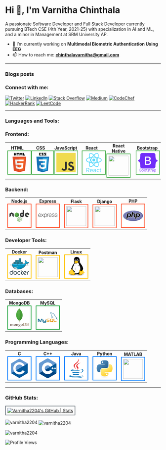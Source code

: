 # Hi 👋, I'm Varnitha Chinthala

A passionate Software Developer and Full Stack Developer currently pursuing BTech CSE (4th Year, 2021-25) with specialization in AI and ML, and a minor in Management at SRM University AP.

<!--
<p align="left"> <a href="https://twitter.com/varnitha04" target="blank"><img src="https://img.shields.io/twitter/follow/varnitha04?logo=twitter&style=for-the-badge" alt="varnitha04" /></a> </p>
-->

- 🔭 I’m currently working on **Multimodal Biometric Authentication Using EEG**
- 📫 How to reach me: **chinthalavarnitha@gmail.com**

---
### Blogs posts
<!-- BLOG-POST-LIST:START -->
<!-- BLOG-POST-LIST:END -->

### Connect with me:

[![Twitter](https://img.shields.io/twitter/follow/varnitha04?label=Follow&style=social)](https://twitter.com/varnitha04)
[![LinkedIn](https://img.shields.io/badge/-Varnitha%20Chinthala-blue?style=flat-square&logo=linkedin&logoColor=white&link=https://linkedin.com/in/varnitha%20chinthala)](https://linkedin.com/in/varnitha%20chinthala)
[![Stack Overflow](https://img.shields.io/badge/-VarnithaC-orange?style=flat-square&logo=stackoverflow&logoColor=white&link=https://stackoverflow.com/users/varnithac)](https://stackoverflow.com/users/varnithac)
[![Medium](https://img.shields.io/badge/-@chinthala%20varnitha-black?style=flat-square&logo=medium&logoColor=white&link=https://medium.com/@chinthalavarnitha)](https://medium.com/@chinthalavarnitha)
[![CodeChef](https://img.shields.io/badge/-AP21110011407-brown?style=flat-square&logo=codechef&logoColor=white&link=https://www.codechef.com/users/★ap21110011407)](https://www.codechef.com/users/★ap21110011407)
[![HackerRank](https://img.shields.io/badge/-AP21110011407-green?style=flat-square&logo=hackerrank&logoColor=white&link=https://www.hackerrank.com/ap21110011407)](https://www.hackerrank.com/ap21110011407)
[![LeetCode](https://img.shields.io/badge/-Varnitha86-yellow?style=flat-square&logo=leetcode&logoColor=white&link=https://www.leetcode.com/varnitha86)](https://www.leetcode.com/varnitha86)


---

### Languages and Tools:

### Frontend:
<center> <table> <tbody> <tr> <td align="center"> <span><strong>HTML</strong></span><br/> <img height="64px" width="64px" src="https://raw.githubusercontent.com/devicons/devicon/master/icons/html5/html5-original-wordmark.svg" style="border: 2px solid #4CAF50; padding: 5px;"> </td> <td align="center"> <span><strong>CSS</strong></span><br/> <img height="64px" width="64px" src="https://raw.githubusercontent.com/devicons/devicon/master/icons/css3/css3-original-wordmark.svg" style="border: 2px solid #4CAF50; padding: 5px;"> </td> <td align="center"> <span><strong>JavaScript</strong></span><br/> <img height="64px" width="64px" src="https://raw.githubusercontent.com/devicons/devicon/master/icons/javascript/javascript-original.svg" style="border: 2px solid #4CAF50; padding: 5px;"> </td> <td align="center"> <span><strong>React</strong></span><br/> <img height="64px" width="64px" src="https://raw.githubusercontent.com/devicons/devicon/master/icons/react/react-original-wordmark.svg" style="border: 2px solid #4CAF50; padding: 5px;"> </td> <td align="center"> <span><strong>React Native</strong></span><br/> <img height="64px" width="64px" src="https://reactnative.dev/img/header_logo.svg" style="border: 2px solid #4CAF50; padding: 5px;"> </td> <td align="center"> <span><strong>Bootstrap</strong></span><br/> <img height="64px" width="64px" src="https://raw.githubusercontent.com/devicons/devicon/master/icons/bootstrap/bootstrap-plain-wordmark.svg" style="border: 2px solid #4CAF50; padding: 5px;"> </td> </tr> </tbody> </table> </center>

### Backend:
<center> <table> <tbody> <tr> <td align="center"> <span><strong>Node.js</strong></span><br/> <img height="64px" width="64px" src="https://raw.githubusercontent.com/devicons/devicon/master/icons/nodejs/nodejs-original-wordmark.svg" style="border: 2px solid #FF5733; padding: 5px;"> </td> <td align="center"> <span><strong>Express</strong></span><br/> <img height="64px" width="64px" src="https://raw.githubusercontent.com/devicons/devicon/master/icons/express/express-original-wordmark.svg" style="border: 2px solid #FF5733; padding: 5px;"> </td> <td align="center"> <span><strong>Flask</strong></span><br/> <img height="64px" width="64px" src="https://www.vectorlogo.zone/logos/pocoo_flask/pocoo_flask-icon.svg" style="border: 2px solid #FF5733; padding: 5px;"> </td> <td align="center"> <span><strong>Django</strong></span><br/> <img height="64px" width="64px" src="https://cdn.worldvectorlogo.com/logos/django.svg" style="border: 2px solid #FF5733; padding: 5px;"> </td> <td align="center"> <span><strong>PHP</strong></span><br/> <img height="64px" width="64px" src="https://raw.githubusercontent.com/devicons/devicon/master/icons/php/php-original.svg" style="border: 2px solid #FF5733; padding: 5px;"> </td> </tr> </tbody> </table> </center>

### Developer Tools:
<center> <table> <tbody> <tr> <td align="center"> <span><strong>Docker</strong></span><br/> <img height="64px" width="64px" src="https://raw.githubusercontent.com/devicons/devicon/master/icons/docker/docker-original-wordmark.svg" style="border: 2px solid #FFC300; padding: 5px;"> </td> <td align="center"> <span><strong>Postman</strong></span><br/> <img height="64px" width="64px" src="https://www.vectorlogo.zone/logos/getpostman/getpostman-icon.svg" style="border: 2px solid #FFC300; padding: 5px;"> </td> <td align="center"> <span><strong>Linux</strong></span><br/> <img height="64px" width="64px" src="https://raw.githubusercontent.com/devicons/devicon/master/icons/linux/linux-original.svg" style="border: 2px solid #FFC300; padding: 5px;"> </td> </tr> </tbody> </table> </center>

### Databases:
<center> <table> <tbody> <tr> <td align="center"> <span><strong>MongoDB</strong></span><br/> <img height="64px" width="64px" src="https://raw.githubusercontent.com/devicons/devicon/master/icons/mongodb/mongodb-original-wordmark.svg" style="border: 2px solid #28A745; padding: 5px;"> </td> <td align="center"> <span><strong>MySQL</strong></span><br/> <img height="64px" width="64px" src="https://raw.githubusercontent.com/devicons/devicon/master/icons/mysql/mysql-original-wordmark.svg" style="border: 2px solid #28A745; padding: 5px;"> </td> </tr> </tbody> </table> </center>

### Programming Languages:
<center> <table> <tbody> <tr> <td align="center"> <span><strong>C</strong></span><br/> <img height="64px" width="64px" src="https://raw.githubusercontent.com/devicons/devicon/master/icons/c/c-original.svg" style="border: 2px solid #007BFF; padding: 5px;"> </td> <td align="center"> <span><strong>C++</strong></span><br/> <img height="64px" width="64px" src="https://raw.githubusercontent.com/devicons/devicon/master/icons/cplusplus/cplusplus-original.svg" style="border: 2px solid #007BFF; padding: 5px;"> </td> <td align="center"> <span><strong>Java</strong></span><br/> <img height="64px" width="64px" src="https://raw.githubusercontent.com/devicons/devicon/master/icons/java/java-original.svg" style="border: 2px solid #007BFF; padding: 5px;"> </td> <td align="center"> <span><strong>Python</strong></span><br/> <img height="64px" width="64px" src="https://raw.githubusercontent.com/devicons/devicon/master/icons/python/python-original.svg" style="border: 2px solid #007BFF; padding: 5px;"> </td> <td align="center"> <span><strong>MATLAB</strong></span><br/> <img height="64px" width="64px" src="https://upload.wikimedia.org/wikipedia/commons/2/21/Matlab_Logo.png" style="border: 2px solid #007BFF; padding: 5px;"> </td> </tr> </tbody> </table> </center>

---

### GitHub Stats:
<p align="left">
  <a href="https://quine.sh?utm_source=widgets&utm_campaign=Varnitha2204">
    <img src="https://stats.quine.sh/Varnitha2204/github?theme=dark" alt="Varnitha2204's GitHub | Stats" style="border: 2px solid #6C757D; padding: 5px;"/>
  </a>
</p>

<p><img align="left" src="https://github-readme-stats.vercel.app/api/top-langs?username=varnitha2204&show_icons=true&locale=en&layout=compact" alt="varnitha2204" /></p>

<p>&nbsp;<img align="center" src="https://github-readme-stats.vercel.app/api?username=varnitha2204&show_icons=true&locale=en" alt="varnitha2204" /></p>

<p><img align="center" src="https://github-readme-streak-stats.herokuapp.com/?user=varnitha2204&" alt="varnitha2204" /></p>


![Profile Views](https://komarev.com/ghpvc/?username=varnitha2204&color=blueviolet)


